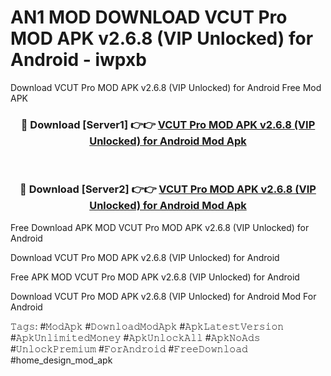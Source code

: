 # AN1 MOD DOWNLOAD VCUT Pro MOD APK v2.6.8 (VIP Unlocked) for Android - iwpxb
Download VCUT Pro MOD APK v2.6.8 (VIP Unlocked) for Android Free Mod APK

<div align="center">
<h3>🔴 Download [Server1] 👉👉 <a href="https://apk-comot.site?title=VCUT_Pro_MOD_APK_v2.6.8_(VIP_Unlocked)_for_Android">VCUT Pro MOD APK v2.6.8 (VIP Unlocked) for Android Mod Apk</a></h3><br>

<h3>🔴 Download [Server2] 👉👉 <a href="https://apk-comot.site?title=VCUT_Pro_MOD_APK_v2.6.8_(VIP_Unlocked)_for_Android">VCUT Pro MOD APK v2.6.8 (VIP Unlocked) for Android Mod Apk</a></h3>
</div>


Free Download APK MOD VCUT Pro MOD APK v2.6.8 (VIP Unlocked) for Android

Download VCUT Pro MOD APK v2.6.8 (VIP Unlocked) for Android 

Free APK MOD VCUT Pro MOD APK v2.6.8 (VIP Unlocked) for Android 

Download VCUT Pro MOD APK v2.6.8 (VIP Unlocked) for Android Mod For Android

𝚃𝚊𝚐𝚜: #𝙼𝚘𝚍𝙰𝚙𝚔 #𝙳𝚘𝚠𝚗𝚕𝚘𝚊𝚍𝙼𝚘𝚍𝙰𝚙𝚔 #𝙰𝚙𝚔𝙻𝚊𝚝𝚎𝚜𝚝𝚅𝚎𝚛𝚜𝚒𝚘𝚗 #𝙰𝚙𝚔𝚄𝚗𝚕𝚒𝚖𝚒𝚝𝚎𝚍𝙼𝚘𝚗𝚎𝚢 #𝙰𝚙𝚔𝚄𝚗𝚕𝚘𝚌𝚔𝙰𝚕𝚕 #𝙰𝚙𝚔𝙽𝚘𝙰𝚍𝚜 #𝚄𝚗𝚕𝚘𝚌𝚔𝙿𝚛𝚎𝚖𝚒𝚞𝚖 #𝙵𝚘𝚛𝙰𝚗𝚍𝚛𝚘𝚒𝚍 #𝙵𝚛𝚎𝚎𝙳𝚘𝚠𝚗𝚕𝚘𝚊𝚍 #home_design_mod_apk